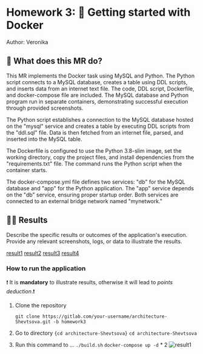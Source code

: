 # Homework 3: 🐳 Getting started with Docker

Author: Veronika

## 📝 What does this MR do?
This MR implements the Docker task using MySQL and Python. The Python script connects to a MySQL database, creates a table using DDL scripts, and inserts data from an internet text file. The code, DDL script, Dockerfile, and docker-compose file are included. The MySQL database and Python program run in separate containers, demonstrating successful execution through provided screenshots.

The Python script establishes a connection to the MySQL database hosted on the "mysql" service and creates a table by executing DDL scripts from the "ddl.sql" file. Data is then fetched from an internet file, parsed, and inserted into the MySQL table.

The Dockerfile is configured to use the Python 3.8-slim image, set the working directory, copy the project files, and install dependencies from the "requirements.txt" file. The command runs the Python script when the container starts.

The docker-compose.yml file defines two services: "db" for the MySQL database and "app" for the Python application. The "app" service depends on the "db" service, ensuring proper startup order. Both services are connected to an external bridge network named "mynetwork."


## 🏃‍♂️ Results

Describe the specific results or outcomes of the application's execution.
Provide any relevant screenshots, logs, or data to illustrate the results.

[result1](https://gitlab.com/architectureit/architecture-Shevtsova/-/blob/homework3/result1.png?ref_type=heads)
[result2](https://gitlab.com/architectureit/architecture-Shevtsova/-/blob/homework3/result2.png?ref_type=heads)
[result3](https://gitlab.com/architectureit/architecture-Shevtsova/-/blob/homework3/result3.png?ref_type=heads)
[result4](https://gitlab.com/architectureit/architecture-Shevtsova/-/blob/homework3/result4.png?ref_type=heads)


### How to run the application



❗️ It is **mandatory** to illustrate results, otherwise it will lead to _points deduction_.❗️

1. Clone the repository

   `git clone https://gitlab.com/your-username/architecture-Shevtsova.git -b homework3`

2. Go to directory `{cd architecture-Shevtsova}`
   `cd architecture-Shevtsova`

3. Run this command to ...
   `./build.sh`
   `docker-compose up -d` * 2
   ![result1](https://gitlab.com/architectureit/architecture-Shevtsova/-/blob/homework3/result1.png?ref_type=heads)

